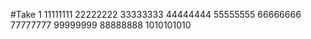 #Take 1
11111111
22222222
33333333
44444444
55555555
66666666
77777777
99999999
88888888
1010101010
